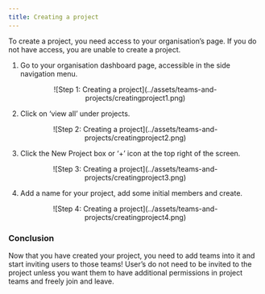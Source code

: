 ```yaml
---
title: Creating a project
---
```


To create a project, you need access to your organisation’s page. If you do not have access, you are unable to create a project.

1)	Go to your organisation dashboard page, accessible in the side navigation menu.

<center>
![Step 1: Creating a project](../assets/teams-and-projects/creatingproject1.png)
</center>

2)	Click on ‘view all’ under projects.

<center>
![Step 2: Creating a project](../assets/teams-and-projects/creatingproject2.png)
</center>

3)	Click the New Project box or ‘+’ icon at the top right of the screen.

<center>
![Step 3: Creating a project](../assets/teams-and-projects/creatingproject3.png)
</center>

4)	Add a name for your project, add some initial members and create.

<center>
![Step 4: Creating a project](../assets/teams-and-projects/creatingproject4.png)
</center>

### Conclusion
Now that you have created your project, you need to add teams into it and start inviting users to those teams! User’s do not need to be invited to the project unless you want them to have additional permissions in project teams and freely join and leave.
